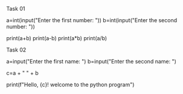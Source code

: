 Task 01

a=int(input("Enter the first number: "))
b=int(input("Enter the second number: "))

print(a+b)
print(a-b)
print(a*b)
print(a/b)

Task 02

a=input("Enter the first name: ")
b=input("Enter the second name: ")

c=a + " " + b

print(f"Hello, {c}! welcome to the python program")

